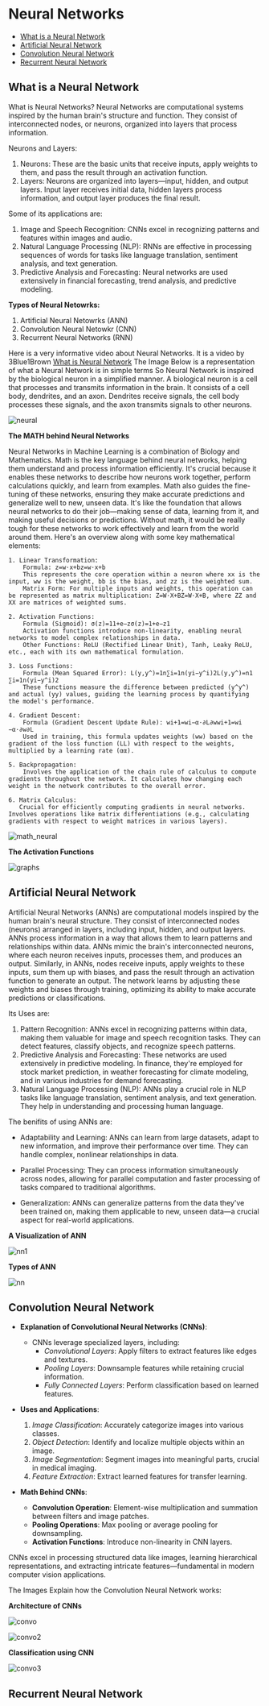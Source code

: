 # Neural Networks

- [What is a Neural Network](#what-is-a-neural-network)
- [Artificial Neural Network](#artificial-neural-network)
- [Convolution Neural Network](#convolution-neural-network)
- [Recurrent Neural Network](#recurrent-neural-network)


## What is a Neural Network
What is Neural Networks?
Neural Networks are computational systems inspired by the human brain's structure and function. They consist of interconnected nodes, or neurons, organized into layers that process information.

Neurons and Layers:
1. Neurons: These are the basic units that receive inputs, apply weights to them, and pass the result through an activation function.
2. Layers: Neurons are organized into layers—input, hidden, and output layers. Input layer receives initial data, hidden layers process information, and output layer produces the final result.

Some of its applications are: 
1. Image and Speech Recognition: CNNs excel in recognizing patterns and features within images and audio.
2. Natural Language Processing (NLP): RNNs are effective in processing sequences of words for tasks like language translation, sentiment analysis, and text generation.
3. Predictive Analysis and Forecasting: Neural networks are used extensively in financial forecasting, trend analysis, and predictive modeling.

**Types of Neural Netowrks:**
1. Artificial Neural Netowrks (ANN)
2. Convolution Neural Netowkr (CNN)
3. Recurrent Neural Networks (RNN)


Here is a very informative video about Neural Networks. It is a video by 3Blue1Brown [What is Neural Network](https://www.youtube.com/watch?v=aircAruvnKk)
The Image Below is a representation of what a Neural Network is in simple terms
So Neural Network is inspired by the biological neuron in a simplified manner. A biological neuron is a cell that processes and transmits information in the brain. It consists of a cell body, dendrites, and an axon. Dendrites receive signals, the cell body processes these signals, and the axon transmits signals to other neurons.

![neural](https://github.com/RAPZ0D/Neural-Network-Python/assets/100001521/24f148d8-f2e9-4fac-b236-1eeb4e5c6dd6)


**The MATH behind Neural Networks**

Neural Networks in Machine Learning is a combination of Biology and Mathematics. Math is the key language behind neural networks, helping them understand and process information efficiently. It's crucial because it enables these networks to describe how neurons work together, perform calculations quickly, and learn from examples. Math also guides the fine-tuning of these networks, ensuring they make accurate predictions and generalize well to new, unseen data. It's like the foundation that allows neural networks to do their job—making sense of data, learning from it, and making useful decisions or predictions. Without math, it would be really tough for these networks to work effectively and learn from the world around them.
Here's an overview along with some key mathematical elements:

    1. Linear Transformation:
        Formula: z=w⋅x+bz=w⋅x+b
        This represents the core operation within a neuron where xx is the input, ww is the weight, bb is the bias, and zz is the weighted sum.
        Matrix Form: For multiple inputs and weights, this operation can be represented as matrix multiplication: Z=W⋅X+BZ=W⋅X+B, where ZZ and XX are matrices of weighted sums.

    2. Activation Functions:
        Formula (Sigmoid): σ(z)=11+e−zσ(z)=1+e−z1​
        Activation functions introduce non-linearity, enabling neural networks to model complex relationships in data.
        Other Functions: ReLU (Rectified Linear Unit), Tanh, Leaky ReLU, etc., each with its own mathematical formulation.

    3. Loss Functions:
        Formula (Mean Squared Error): L(y,y^)=1n∑i=1n(yi−y^i)2L(y,y^​)=n1​∑i=1n​(yi​−y^​i​)2
        These functions measure the difference between predicted (y^y^​) and actual (yy) values, guiding the learning process by quantifying the model's performance.

    4. Gradient Descent:
        Formula (Gradient Descent Update Rule): wi+1=wi−α⋅∂L∂wwi+1​=wi​−α⋅∂w∂L​
        Used in training, this formula updates weights (ww) based on the gradient of the loss function (LL) with respect to the weights, multiplied by a learning rate (αα).

    5. Backpropagation:
        Involves the application of the chain rule of calculus to compute gradients throughout the network. It calculates how changing each weight in the network contributes to the overall error.

    6. Matrix Calculus:
       Crucial for efficiently computing gradients in neural networks. Involves operations like matrix differentiations (e.g., calculating gradients with respect to weight matrices in various layers).

 ![math_neural](https://github.com/RAPZ0D/Neural-Network-Python/assets/100001521/9442ab8c-066a-495c-89b6-ca2dee9d4830)

 **The Activation Functions**
 
![graphs](https://github.com/RAPZ0D/Neural-Network-Python/assets/100001521/25cd6677-b553-46b7-b269-42d86c606176)


## Artificial Neural Network 
Artificial Neural Networks (ANNs) are computational models inspired by the human brain's neural structure. They consist of interconnected nodes (neurons) arranged in layers, including input, hidden, and output layers. ANNs process information in a way that allows them to learn patterns and relationships within data. ANNs mimic the brain's interconnected neurons, where each neuron receives inputs, processes them, and produces an output. Similarly, in ANNs, nodes receive inputs, apply weights to these inputs, sum them up with biases, and pass the result through an activation function to generate an output. The network learns by adjusting these weights and biases through training, optimizing its ability to make accurate predictions or classifications.

Its Uses are: 
1. Pattern Recognition: ANNs excel in recognizing patterns within data, making them valuable for image and speech recognition tasks. They can detect features, classify objects, and recognize speech patterns.
2. Predictive Analysis and Forecasting: These networks are used extensively in predictive modeling. In finance, they're employed for stock market prediction, in weather forecasting for climate modeling, and in various industries for demand forecasting.
3. Natural Language Processing (NLP): ANNs play a crucial role in NLP tasks like language translation, sentiment analysis, and text generation. They help in understanding and processing human language.

The benifits of using ANNs are: 
- Adaptability and Learning: ANNs can learn from large datasets, adapt to new information, and improve their performance over time. They can handle complex, nonlinear relationships in data.

- Parallel Processing: They can process information simultaneously across nodes, allowing for parallel computation and faster processing of tasks compared to traditional algorithms.

- Generalization: ANNs can generalize patterns from the data they've been trained on, making them applicable to new, unseen data—a crucial aspect for real-world applications.

**A Visualization of ANN**

![nn1](https://github.com/RAPZ0D/Neural-Network-Python/assets/100001521/55482176-4dd9-4bbd-9f44-b2a7654fa403)


__Types of ANN__

![nn](https://github.com/RAPZ0D/Neural-Network-Python/assets/100001521/9358c96e-2070-4a1c-88ed-70409c0976fb)


## Convolution Neural Network

- **Explanation of Convolutional Neural Networks (CNNs)**:
  - CNNs leverage specialized layers, including:
    - *Convolutional Layers*: Apply filters to extract features like edges and textures.
    - *Pooling Layers*: Downsample features while retaining crucial information.
    - *Fully Connected Layers*: Perform classification based on learned features.

- **Uses and Applications**:
  1. *Image Classification*: Accurately categorize images into various classes.
  2. *Object Detection*: Identify and localize multiple objects within an image.
  3. *Image Segmentation*: Segment images into meaningful parts, crucial in medical imaging.
  4. *Feature Extraction*: Extract learned features for transfer learning.

- **Math Behind CNNs**:
  - **Convolution Operation**: Element-wise multiplication and summation between filters and image patches.
  - **Pooling Operations**: Max pooling or average pooling for downsampling.
  - **Activation Functions**: Introduce non-linearity in CNN layers.

CNNs excel in processing structured data like images, learning hierarchical representations, and extracting intricate features—fundamental in modern computer vision applications.

The Images Explain how the Convolution Neural Network works:

**Architecture of CNNs**

![convo](https://github.com/RAPZ0D/Neural-Network-Python/assets/100001521/ca329bca-39bc-452d-8fec-70908566d03d)


![convo2](https://github.com/RAPZ0D/Neural-Network-Python/assets/100001521/6659679f-952d-4804-a5d2-e125a49d0cdd)


**Classification using CNN**

![convo3](https://github.com/RAPZ0D/Neural-Network-Python/assets/100001521/8fcff785-85c9-4eac-9bdc-9901cad432bc)


## Recurrent Neural Network
